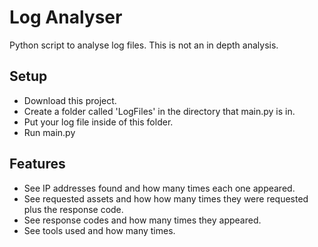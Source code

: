 <h1>Log Analyser</h1>
<p>Python script to analyse log files. This is not an in depth analysis.</p>

<h2>Setup</h2>
<ul>
  <li>Download this project.</li>
  <li>Create a folder called 'LogFiles' in the directory that main.py is in.</li>
  <li>Put your log file inside of this folder.</li>
  <li>Run main.py</li>
</ul>

<h2>Features</h2>
<ul>
  <li>See IP addresses found and how many times each one appeared.</li>
  <li>See requested assets and how how many times they were requested plus the response code.</li>
  <li>See response codes and how many times they appeared.</li>
  <li>See tools used and how many times.</li>
</ul>
